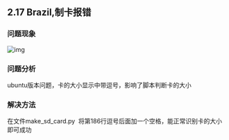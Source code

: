 ## 2.17 Brazil,制卡报错
### 问题现象
![img](https://gitee.com/Atlas200DK/FAQ/raw/master/part2/img/2-17-1.jfif)
### 问题分析
ubuntu版本问题，卡的大小显示中带逗号，影响了脚本判断卡的大小
### 解决方法
在文件make_sd_card.py  将第186行逗号后面加一个空格，能正常识别卡的大小即可成功

